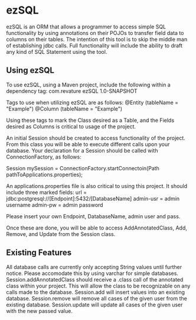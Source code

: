 # ezSQL
ezSQL is an ORM that allows a programmer to access simple SQL functionality by using annotations on their POJOs to transfer field data to columns on their tables.
The intention of this tool is to skip the middle man of establishing jdbc calls. Full functionality will include the ability to draft any kind of SQL Statement using the tool.

## Using ezSQL
To use ezSQL, using a Maven project, include the following within a dependency tag:
<groupId>com.revature</groupId>
<artifactId>ezSQL</artifactId>
<version>1.0-SNAPSHOT</version>
        
Tags to use when utilizing ezSQL are as follows:
@Entity (tableName = "Example")
@Column (tableName = "Example")

Using these tags to mark the Class desired as a Table, and the Fields desired as Columns is critical to usage of the project.

An initial Session should be created to access functionality of the project. From this class you will be able to execute different calls upon your database.
Your declaration for a Session should be called with ConnectionFactory, as follows:

Session mySession = ConnectionFactory.startConnectoin(Path pathToApplications.properties);

An applications.properties file is also critical to using this project. It should include three marked fields:
url = jdbc:postgresql://[Endpoint]:5432/[DatabaseName]
admin-usr = admin username
admin-pw = admin password

Please insert your own Endpoint, DatabaseName, admin user and pass.

Once these are done, you will be able to access AddAnnotatedClass, Add, Remove, and Update from the Session class.

## Existing Features
All database calls are currently only accepting String values until further notice. Please accomodate this by using varchar for simple databases.
Session.addAnnotatedClass should receive a .class call of the annotated class within your project. This will allow the class to be recognizable on any calls made to the database.
Session.add will insert values into an existing database.
Session.remove will remove all cases of the given user from the existing database.
Session.update will update all cases of the given user with the new passed value.
